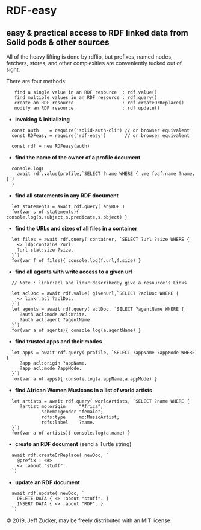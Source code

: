 # RDF-easy

## easy & practical access to RDF linked data from Solid pods & other sources

All of the heavy lifting is done by rdflib, but prefixes, named nodes,
fetchers, stores, and other complexities are conveniently tucked out of
sight.

There are four methods:
```
   find a single value in an RDF resource  : rdf.value()
   find multiple values in an RDF resource : rdf.query()
   create an RDF resource                  : rdf.createOrReplace()
   modify an RDF resource                  : rdf.update()
```
- **invoking & initializing**
```
  const auth    = require('solid-auth-cli') // or browser equivalent
  const RDFeasy = require('rdf-easy')       // or browser equivalent

  const rdf = new RDFeasy(auth)
```
- **find the name of the owner of a profile document**
```
  console.log( 
    await rdf.value(profile,`SELECT ?name WHERE { :me foaf:name ?name. }`) 
  )
```
- **find all statements in any RDF document**
```
  let statements = await rdf.query( anyRDF )
  for(var s of statements){ console.log(s.subject,s.predicate,s.object) }
```
- **find the URLs and sizes of all files in a container**
```
  let files = await rdf.query( container, `SELECT ?url ?size WHERE {
    <> ldp:contains ?url. 
    ?url stat:size ?size.
  }`)
  for(var f of files){ console.log(f.url,f.size) }
```
- **find all agents with write access to a given url**
```
  // Note : linkr:acl and linkr:describedBy give a resource's Links

  let aclDoc = await rdf.value( givenUrl,`SELECT ?aclDoc WHERE { 
    <> linkr:acl ?aclDoc.
  }`)
  let agents = await rdf.query( aclDoc, `SELECT ?agentName WHERE { 
     ?auth acl:mode acl:Write.
     ?auth acl:agent ?agentName.
  }`)
  for(var a of agents){ console.log(a.agentName) }
```
- **find trusted apps and their modes**
```
  let apps = await rdf.query( profile, `SELECT ?appName ?appMode WHERE { 
     ?app acl:origin ?appName. 
     ?app acl:mode ?appMode.
  }`)
  for(var a of apps){ console.log(a.appName,a.appMode) }
```
- **find African Women Musicans in a list of world artists**
```
  let artists = await rdf.query( worldArtists, `SELECT ?name WHERE { 
     ?artist mo:origin     "Africa"; 
             schema:gender "female";
             rdfs:type     mo:MusicArtist;
             rdfs:label    ?name.
  }`)
  for(var a of artists){ console.log(a.name) }
```
- **create an RDF document** (send a Turtle string)
```
  await rdf.createOrReplace( newDoc, `
    @prefix : <#>
    <> :about "stuff".
  `)
```
- **update an RDF document**
```
  await rdf.update( newDoc, `
    DELETE DATA { <> :about "stuff". }
    INSERT DATA { <> :about "RDF". }
  `)
```
&copy; 2019, Jeff Zucker, may be freely distributed with an MIT license